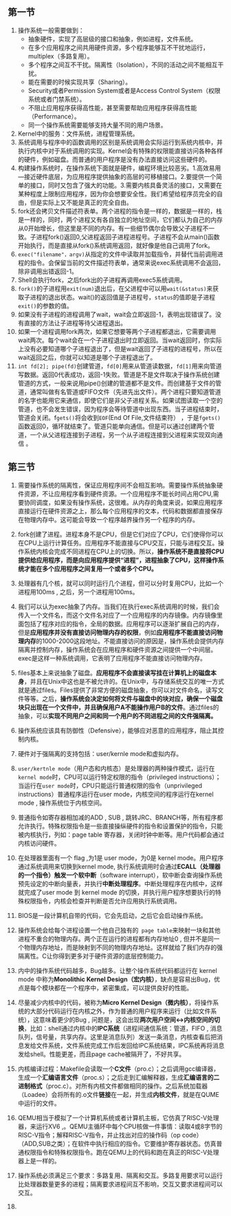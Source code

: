 ## 第一节

1. 操作系统一般需要做到：
   + 抽象硬件，实现了高层级的接口和抽象，例如进程，文件系统。
   + 在多个应用程序之间共用硬件资源，多个程序能够互不干扰地运行，multiplex（多路复用）。
   + 多个程序之间互不干扰。隔离性（Isolation），不同的活动之间不能相互干扰。
   + 能在需要的时候实现共享（Sharing）。
   + Security或者Permission System或者是Access Control System（权限系统或者门禁系统）。
   + 不阻止应用程序获得高性能，甚至需要帮助应用程序获得高性能（Performance）。
   + 同一个操作系统需要能够支持大量不同的用户场景。
2. Kernel中的服务：文件系统，进程管理系统。
3. 系统调用与程序中的函数调用的区别是系统调用会实际运行到系统内核中，并执行内核中对于系统调用的实现。Kernel会有特殊的权限能直接访问各种各样的硬件，例如磁盘。而普通的用户程序是没有办法直接访问这些硬件的。
4. 构建操作系统时，在操作系统下面就是硬件，编程环境比较恶劣。1.高效易用—接近硬件底层，为应用程序提供抽象的高层的可移植接口。2.要提供一个简单的接口，同时又包含了强大的功能。3.需要内核具备灵活的接口，又需要在某种程度上限制应用程序，因为你会想要安全性。我们希望给程序员完全的自由，但是实际上又不能是真正的完全自由。
5. fork还会拷贝文件描述符表单。两个进程的指令是一样的，数据是一样的，栈是一样的，同时，两个进程又有各自独立的地址空间，它们都认为自己的内存从0开始增长，但这里是不同的内存。有一些细节偶尔会导致父子进程不一致。子进程fork()返回0,父进程返回子进程进程号。子进程不会从main()函数开始执行，而是直接从fork()系统调用返回，就好像是他自己调用了fork。
6. `exec("filename"，argv)`从指定的文件中读取并加载指令，并替代当前调用进程的指令。会保留当前的文件描述符表单，通常来说exec系统调用不会返回，除非调用出错返回-1。
7. Shell会执行fork，之后fork出的子进程再调用exec5系统调用。
8. `fork()`的子进程用`exit(num)`退出后，在父进程中可以用`wait(&status)`来获取子进程的退出状态。wait()的返回值是子进程号，`status`的值即是子进程`exit()`的参数的值。
9. 如果没有子进程的进程调用了wait，wait会立即返回-1，表明出现错误了。没有直接的方法让子进程等待父进程退出。
10. 如果一个进程调用fork两次，如果它想要等两个子进程都退出，它需要调用wait两次。每个wait会在一个子进程退出时立即返回。当wait返回时，你实际上没有必要知道哪个子进程退出了，但是wait返回了子进程的进程号，所以在wait返回之后，你就可以知道是哪个子进程退出了。
11. `int fd[2]; pipe(fd)`创建管道，`fd[0]`用来从管道读数据，`fd[1]`用来向管道写数据。返回0代表成功，返回-1失败。管道是不是文件取决于操作系统创建管道的方式，一般来说用pipe()创建的管道都不是文件。而创建基于文件的管道，通常叫做有名管道或FIFO文件（先进先出文件）。两个进程只要知道管道的名字也能用它来通信，即使它们是非父子进程关系。如果试图读取一个空的管道，也不会发生错误，因为程序会等待管道中出现东西。当子进程结束时，管道会关闭。f`gets()`将会收到`EOF`(End Of File,文件结束符） ，于是`fgets()`函数返回0，循环就结束了。管道只能单向通信。但是可以通过创建两个管道，一个从父进程连接到子进程，另一个从子进程连接到父进程来实现双向通信 。

## 第三节

1. 需要操作系统的隔离性，保证应用程序间不会相互影响。需要操作系统抽象硬件资源，不让应用程序看到硬件资源。一个应用程序不能长时间占用CPU,需要协同调度，如果没有操作系统，这很难。从内存的角度来说，如果应用程序直接运行在硬件资源之上，那么每个应用程序的文本，代码和数据都直接保存在物理内存中。这可能会导致一个程序越界操作另一个程序的内存。

2. fork创建了进程。进程本身不是CPU，但是它们对应了CPU，它们使得你可以在CPU上运行计算任务。应用程序不能直接与CPU交互，只能与进程交互。操作系统内核会完成不同进程在CPU上的切换。所以，**操作系统不是直接将CPU提供给应用程序，而是向应用程序提供“进程”，进程抽象了CPU，这样操作系统才能在多个应用程序之间复用一个或者多个CPU。**
3. 处理器有几个核，就可以同时运行几个进程，但可以分时复用CPU，比如一个进程用100ms , 之后，另一个进程用100ms。

4. 我们可以认为exec抽象了内存。当我们在执行exec系统调用的时候，我们会传入一个文件名，而这个文件名对应了一个应用程序的内存镜像。内存镜像里面包括了程序对应的指令，全局的数据。应用程序可以逐渐扩展自己的内存，但是**应用程序并没有直接访问物理内存的权限**，例如**应用程序不能直接访问物理内存**的1000-2000这段地址。不能直接访问的原因是，操作系统会提供内存隔离并控制内存，操作系统会在应用程序和硬件资源之间提供一个中间层。exec是这样一种系统调用，它表明了应用程序不能直接访问物理内存。

5. files基本上来说抽象了磁盘。**应用程序不会直接读写挂在计算机上的磁盘本身**，并且在Unix中这也是不被允许的。在Unix中，与存储系统交互的唯一方式就是通过files。Files提供了非常方便的磁盘抽象，你可以对文件命名，读写文件等等。之后，**操作系统会决定如何将文件与磁盘中的块对应，确保一个磁盘块只出现在一个文件中，并且确保用户A不能操作用户B的文件**。通过files的抽象，可以**实现不同用户之间和同一个用户的不同进程之间的文件强隔离。**

6. 操作系统应该具有防御性（Defensive），能够应对恶意的应用程序，阻止其控制内核。

7. 硬件对于强隔离的支持包括：user/kernle mode和虚拟内存。
8. `user/kertnle mode`（用户态和内核态）是处理器的两种操作模式，运行在`kernel mode`时，CPU可以运行特定权限的指令（privileged instructions）；当运行在`user mode`时，CPU只能运行普通权限的指令（unprivileged instructions）普通程序运行在user mode，内核空间的程序运行在kernel mode ,  操作系统位于内核空间。
9. 普通指令如寄存器相加减的ADD , SUB , 跳转JRC、BRANCH等，所有程序都允许执行。特殊权限指令是一些直接操纵硬件的指令和设置保护的指令，只能被内核执行，列如：page table 寄存器，关闭时钟中断等。用户代码都会通过内核访问硬件。
10. 在处理器里面有一个 flag ,为1是 user mode，为0是 kernel mode。用户程序通过系统调用来切换到kernel mode, 执行系统调用时会通过**ECALL（处理器的一个指令）触发一个软中断**（software interrupt），软中断会查询操作系统预先设定的中断向量表，并执行**中断处理程序**。中断处理程序在内核中，这样就完成了user mode 到 kernel mode 的切换，并执行用户程序想要执行的特殊权限指令，内核会检查并判断是否允许应用执行系统调用。

11. BIOS是一段计算机自带的代码，它会先启动，之后它会启动操作系统。
12. 操作系统会给每个进程设置一个他自己独有的` page table`来映射一块和其他进程不重合的物理内存。两个正在运行的进程都有内存地址0 , 但并不是同一个物理内存地址，而是映射到不同的物理内存地址。这样就给了我们内存的强隔离性。C让你得到更多对于硬件资源的底层控制能力。
13. 内中的操作系统代码越多，Bug越多。让整个操作系统代码都运行在 kernel mode 中称为**Monolithic Kernel Design（宏内核）**，缺点是容易出Bug，优点是每个模块都在一个程序中，紧密集成，可以提供良好的性能。
14. 尽量减少内核中的代码，被称为**Micro Kernel Design（微内核）**，将操作系统的大部分代码运行在内核之外，作为普通的用户程序来运行（比如文件系统），这意味着更少的Bug , 问题是，这会出现**两次用户空间<->内核空间的切换**，比如：shell通过内核中的**IPC系统**（进程间通信系统：管道，FIFO , 消息队列，信号量，共享内存。这里是消息队列）发送一条消息，内核查看后把消息发给文件系统，文件系统完成工作后发回给IPC系统结果，IPC系统再将消息发给shell。性能更差，而且page cache被隔开了，不好共享。
15. 内核编译过程：Makefile会读取一个**C文件**（pro.c）；之后调用gcc编译器，生成一个**汇编语言文件**（proc.s）；之后走到汇编解释器，生成**汇编语言的二进制格式**（proc.c）。对所有内核文件都做相同的操作。之后系统加载器（Loadee）会将所有的.o文件**链接**在一起，并生成**内核文件**，就是在QUME中运行的文件。
16. QEMU相当于模拟了一个计算机系统或者计算机主板，它仿真了RISC-V处理器，来运行XV6 ,。QEMU主循环中每个CPU核做一件事情：读取4或8字节的RISC-V指令；解释RISC-V指令，并止找出对应的操作码（op code）（ADD,SUB之类）；在软件中执行相应的指令。它要维护寄存器状态。仿真普通权限指令和特殊权限指令。跑在QEMU上的代码和跑在真正的RISC-V处理器上是一样的。
17. 操作系统必须满足三个要求：多路复用、隔离和交互。多路复用要求可以运行比处理器数量更多的进程；隔离要求进程间互不影响，交互又要求进程间可以交互。
18. 





















